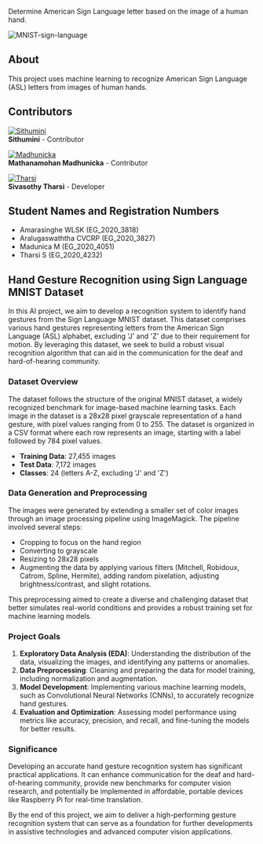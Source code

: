 Determine American Sign Language letter based on the image of a human hand.

![MNIST-sign-language](https://miro.medium.com/v2/resize:fit:665/1*MLudTwKUYiCYQE0cV7p6aQ.png)

## About
This project uses machine learning to recognize American Sign Language (ASL) letters from images of human hands.

## Contributors

[![Sithumini](https://avatars.githubusercontent.com/u/Madhunicka?v=4)](https://github.com/sithuminikaushalya)  
**Sithumini** - Contributor

[![Madhunicka](https://avatars.githubusercontent.com/u/Madhunicka?v=4)](https://github.com/Madhunicka)  
**Mathanamohan Madhunicka** - Contributor

[![Tharsi](https://avatars.githubusercontent.com/u/Sivasothy-Tharsi?v=4)](https://github.com/Sivasothy-Tharsi)  
**Sivasothy Tharsi** - Developer



## Student Names and Registration Numbers

- Amarasinghe WLSK (EG_2020_3818)
- Aralugaswaththa CVCRP (EG_2020_3827)
- Madunica M (EG_2020_4051)
- Tharsi S (EG_2020_4232)

## Hand Gesture Recognition using Sign Language MNIST Dataset

In this AI project, we aim to develop a recognition system to identify hand gestures from the Sign Language MNIST dataset. This dataset comprises various hand gestures representing letters from the American Sign Language (ASL) alphabet, excluding 'J' and 'Z' due to their requirement for motion. By leveraging this dataset, we seek to build a robust visual recognition algorithm that can aid in the communication for the deaf and hard-of-hearing community.

### Dataset Overview

The dataset follows the structure of the original MNIST dataset, a widely recognized benchmark for image-based machine learning tasks. Each image in the dataset is a 28x28 pixel grayscale representation of a hand gesture, with pixel values ranging from 0 to 255. The dataset is organized in a CSV format where each row represents an image, starting with a label followed by 784 pixel values.

- **Training Data**: 27,455 images
- **Test Data**: 7,172 images
- **Classes**: 24 (letters A-Z, excluding 'J' and 'Z')

### Data Generation and Preprocessing

The images were generated by extending a smaller set of color images through an image processing pipeline using ImageMagick. The pipeline involved several steps:
- Cropping to focus on the hand region
- Converting to grayscale
- Resizing to 28x28 pixels
- Augmenting the data by applying various filters (Mitchell, Robidoux, Catrom, Spline, Hermite), adding random pixelation, adjusting brightness/contrast, and slight rotations.

This preprocessing aimed to create a diverse and challenging dataset that better simulates real-world conditions and provides a robust training set for machine learning models.

### Project Goals

1. **Exploratory Data Analysis (EDA)**: Understanding the distribution of the data, visualizing the images, and identifying any patterns or anomalies.
2. **Data Preprocessing**: Cleaning and preparing the data for model training, including normalization and augmentation.
3. **Model Development**: Implementing various machine learning models, such as Convolutional Neural Networks (CNNs), to accurately recognize hand gestures.
4. **Evaluation and Optimization**: Assessing model performance using metrics like accuracy, precision, and recall, and fine-tuning the models for better results.

### Significance

Developing an accurate hand gesture recognition system has significant practical applications. It can enhance communication for the deaf and hard-of-hearing community, provide new benchmarks for computer vision research, and potentially be implemented in affordable, portable devices like Raspberry Pi for real-time translation.

By the end of this project, we aim to deliver a high-performing gesture recognition system that can serve as a foundation for further developments in assistive technologies and advanced computer vision applications.
